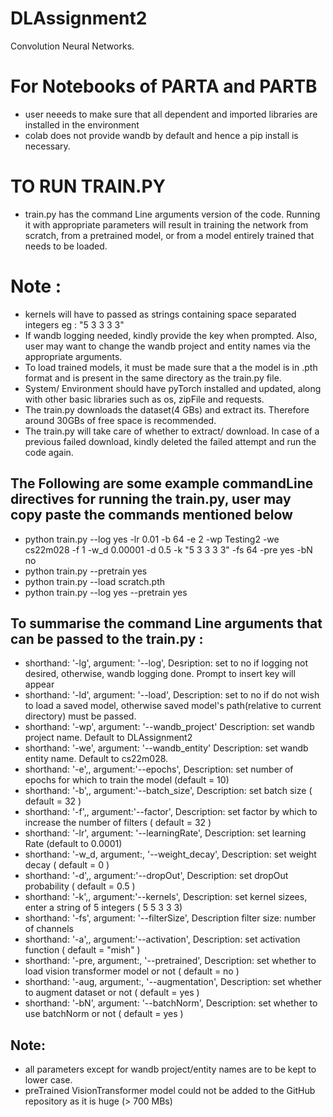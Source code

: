 # DLAssignment2
Convolution Neural Networks.

# For Notebooks of PARTA and PARTB
- user neeeds to make sure that all dependent and imported libraries are installed in the environment
- colab does not provide wandb by default and hence a pip install is necessary.

# TO RUN TRAIN.PY

- train.py has the command Line arguments version of the code. Running it with appropriate parameters will result in training the network from scratch, from a pretrained model, or from a model entirely trained that needs to be loaded.

# Note :
- kernels will have to passed as strings containing space separated integers eg : "5 3 3 3 3"
- If wandb logging needed, kindly provide the key when prompted. Also, user may want to change the wandb project and entity names via the appropriate arguments.
- To load trained models, it must be made sure that a the model is in .pth format and is present in the same directory as the train.py file.
- System/ Environment should have pyTorch installed and updated, along with other basic libraries such as os, zipFile and requests.
- The train.py downloads the dataset(4 GBs) and extract its. Therefore around 30GBs of free space is recommended.
- The train.py will take care of whether to extract/ download. In case of a previous failed download, kindly deleted the failed attempt and run the code again.

## The Following are some example commandLine directives for running the train.py, user may copy paste the commands mentioned below
- python train.py --log yes -lr 0.01 -b 64 -e 2 -wp Testing2 -we cs22m028 -f 1 -w_d 0.00001 -d 0.5 -k "5 3 3 3 3" -fs 64 -pre yes -bN no
- python train.py --pretrain yes
- python train.py --load scratch.pth
- python train.py --log yes --pretrain yes

## To summarise the command Line arguments that can be passed to the train.py :
- shorthand: '-lg', argument: '--log',             Desription: set to no if logging not desired, otherwise, wandb logging done. Prompt to insert key will appear                 
- shorthand: '-ld', argument: '--load',            Description: set to no if do not wish to load a saved model, otherwise saved model's path(relative to current directory) must be passed.           
- shorthand: '-wp', argument: '--wandb_project'    Description: set wandb project name. Default to DLAssignment2
- shorthand: '-we', argument: '--wandb_entity'     Description: set wandb entity name. Default to cs22m028. 
- shorthand: '-e',, argument:'--epochs',           Description: set number of epochs for which to train the model (default = 10)
- shorthand: '-b',, argument:'--batch_size',       Description: set batch size ( default = 32 )   
- shorthand: '-f',, argument:'--factor',           Description: set factor by which to increase the number of filters ( default = 32 )
- shorthand: '-lr', argument: '--learningRate',    Description: set learning Rate (default to 0.0001)
- shorthand: '-w_d, argument:, '--weight_decay',   Description: set weight decay ( default = 0 )
- shorthand: '-d',, argument:'--dropOut',          Description: set dropOut probability ( default = 0.5 )
- shorthand: '-k',, argument:'--kernels',          Description: set kernel sizees, enter a string of 5 integers ( 5 5 3 3 3)
- shorthand: '-fs', argument: '--filterSize',      Description filter size: number of channels
- shorthand: '-a',, argument:'--activation',       Description: set activation function ( default = "mish" )
- shorthand: '-pre, argument:, '--pretrained',     Description: set whether to load vision transformer model or not ( default = no )
- shorthand: '-aug, argument:, '--augmentation',   Description: set whether to augment dataset or not ( default = yes )
- shorthand: '-bN', argument: '--batchNorm',       Description: set whether to use batchNorm or not ( default = yes )

## Note:
- all parameters except for wandb project/entity names are to be kept to lower case.
- preTrained VisionTransformer model could not be added to the GitHub repository as it is huge (> 700 MBs)

